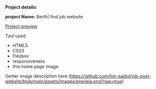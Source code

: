 **Project details:**

**project Name:**
Berth| find job website


[Project preview](https://berth-find-job-website.netlify.app/)

Tool used:
 - HTML5
 - CSS3
 - Flexbox
 - responsiveness
 - this home page image:
 
![enter image description here
(https://github.com/hm-saidul/job-post-website/blob/main/assets/images/preview.png?raw=true)
